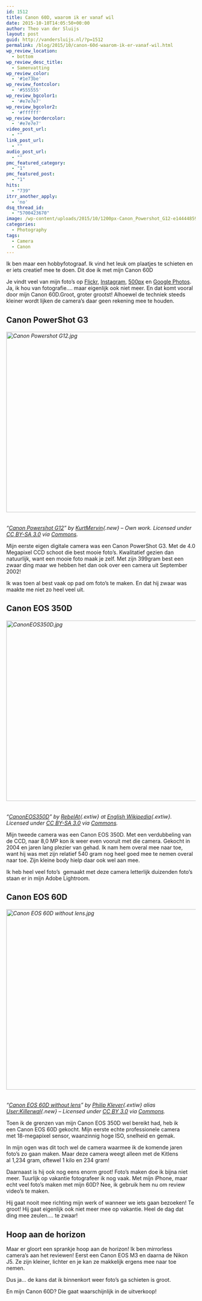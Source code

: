 ```yaml
---
id: 1512
title: Canon 60D, waarom ik er vanaf wil
date: 2015-10-10T14:05:50+00:00
author: Theo van der Sluijs
layout: post
guid: http://vandersluijs.nl/?p=1512
permalink: /blog/2015/10/canon-60d-waarom-ik-er-vanaf-wil.html
wp_review_location:
  - bottom
wp_review_desc_title:
  - Samenvatting
wp_review_color:
  - '#1e73be'
wp_review_fontcolor:
  - '#555555'
wp_review_bgcolor1:
  - '#e7e7e7'
wp_review_bgcolor2:
  - '#ffffff'
wp_review_bordercolor:
  - '#e7e7e7'
video_post_url:
  - ""
link_post_url:
  - ""
audio_post_url:
  - ""
pmc_featured_category:
  - "1"
pmc_featured_post:
  - "1"
hits:
  - "739"
itrr_another_apply:
  - 'no'
dsq_thread_id:
  - "5700423670"
image: /wp-content/uploads/2015/10/1200px-Canon_Powershot_G12-e1444485935176-1.jpg
categories:
  - Photography
tags:
  - Camera
  - Canon
---
```

Ik ben maar een hobbyfotograaf. Ik vind het leuk om plaatjes te schieten en er iets creatief mee te doen. Dit doe ik met mijn Canon 60D

Je vindt veel van mijn foto&#8217;s op <a href="https://dezeeuwsefotograaf.nl/wp-content/uploads/2015/10/tvds" target="_blank">Flickr</a>, <a href="https://dezeeuwsefotograaf.nl/wp-content/uploads/2015/10/theovdsluijs" target="_blank">Instagram</a>, <a href="https://dezeeuwsefotograaf.nl/wp-content/uploads/2015/10/theovandersluijs" target="_blank">500px</a> en <a href="https://dezeeuwsefotograaf.nl/wp-content/uploads/2015/10/photos" target="_blank">Google Photos</a>. Ja, ik hou van fotografie&#8230;. maar eigenlijk ook niet meer. En dat komt vooral door mijn Canon 60D.<!--more-->Groot, groter grootst! Alhoewel de techniek steeds kleiner wordt lijken de camera&#8217;s daar geen rekening mee te houden.

## Canon PowerShot G3

###### [<img src="https://dezeeuwsefotograaf.nl/wp-content/uploads/2015/10/Canon_Powershot_G12.jpg" alt="Canon Powershot G12.jpg" width="640" height="480" />](https://dezeeuwsefotograaf.nl/wp-content/uploads/2015/10/File:Canon_Powershot_G12.jpg)
  
_&#8220;[Canon Powershot G12](https://dezeeuwsefotograaf.nl/wp-content/uploads/2015/10/File:Canon_Powershot_G12.jpg)&#8221; by [KurtMervin](https://dezeeuwsefotograaf.nl/wp-content/uploads/2015/10/index.php?title=User:KurtMervin&action=edit&redlink=1 "User:KurtMervin (page does not exist)"){.new} &#8211; <span class="int-own-work" lang="en">Own work</span>. Licensed under [CC BY-SA 3.0](https://dezeeuwsefotograaf.nl/wp-content/uploads/2015/10/3 "Creative Commons Attribution-Share Alike 3.0") via [Commons](https://dezeeuwsefotograaf.nl/wp-content/uploads/2015/10/wiki)._

Mijn eerste eigen digitale camera was een Canon PowerShot G3. Met de 4.0 Megapixel CCD schoot die best mooie foto&#8217;s. Kwalitatief gezien dan natuurlijk, want een mooie foto maak je zelf. Met zijn 399gram best een zwaar ding maar we hebben het dan ook over een camera uit September 2002!

Ik was toen al best vaak op pad om foto&#8217;s te maken. En dat hij zwaar was maakte me niet zo heel veel uit.

## Canon EOS 350D

###### [<img src="https://dezeeuwsefotograaf.nl/wp-content/uploads/2015/10/CanonEOS350D.jpg" alt="CanonEOS350D.jpg" width="638" height="480" />](https://dezeeuwsefotograaf.nl/wp-content/uploads/2015/10/File:CanonEOS350D.jpg)
  
_&#8220;[CanonEOS350D](https://dezeeuwsefotograaf.nl/wp-content/uploads/2015/10/File:CanonEOS350D.jpg)&#8221; by [RebelAt](https://dezeeuwsefotograaf.nl/wp-content/uploads/2015/10/User:RebelAt "wikipedia:User:RebelAt"){.extiw} at [English Wikipedia](https://dezeeuwsefotograaf.nl/wp-content/uploads/2015/10/wiki1 "wikipedia:"){.extiw}. Licensed under [CC BY-SA 3.0](https://dezeeuwsefotograaf.nl/wp-content/uploads/2015/10/3 "Creative Commons Attribution-Share Alike 3.0") via [Commons](https://dezeeuwsefotograaf.nl/wp-content/uploads/2015/10/wiki)._

Mijn tweede camera was een Canon EOS 350D. Met een verdubbeling van de CCD, naar 8,0 MP kon ik weer even vooruit met die camera. Gekocht in 2004 en jaren lang plezier van gehad. Ik nam hem overal mee naar toe, want hij was met zijn relatief 540 gram nog heel goed mee te nemen overal naar toe. Zijn kleine body hielp daar ook wel aan mee.

Ik heb heel veel foto&#8217;s  gemaakt met deze camera letterlijk duizenden foto&#8217;s staan er in mijn Adobe Lightroom.

## Canon EOS 60D

###### [<img src="https://dezeeuwsefotograaf.nl/wp-content/uploads/2015/10/Canon_EOS_60D_without_lens.jpg" alt="Canon EOS 60D without lens.jpg" width="531" height="480" />](https://dezeeuwsefotograaf.nl/wp-content/uploads/2015/10/File:Canon_EOS_60D_without_lens.jpg)
  
_&#8220;[Canon EOS 60D without lens](https://dezeeuwsefotograaf.nl/wp-content/uploads/2015/10/File:Canon_EOS_60D_without_lens.jpg)&#8221; by [Philip Klever](https://dezeeuwsefotograaf.nl/wp-content/uploads/2015/10/Philip_Klever "de:Philip Klever"){.extiw} alias [User:Killerwal](https://dezeeuwsefotograaf.nl/wp-content/uploads/2015/10/index.php?title=User:Killerwal&action=edit&redlink=1 "User:Killerwal (page does not exist)"){.new} &#8211; Licensed under [CC BY 3.0](https://dezeeuwsefotograaf.nl/wp-content/uploads/2015/10/31 "Creative Commons Attribution 3.0") via [Commons](https://dezeeuwsefotograaf.nl/wp-content/uploads/2015/10/wiki)._

Toen ik de grenzen van mijn Canon EOS 350D wel bereikt had, heb ik een Canon EOS 60D gekocht. Mijn eerste echte professionele camera met 18-megapixel sensor, waanzinnig hoge ISO, snelheid en gemak.

In mijn ogen was dit toch wel de camera waarmee ik de komende jaren foto&#8217;s zo gaan maken. Maar deze camera weegt alleen met de Kitlens al 1,234 gram, oftewel 1 kilo en 234 gram!

Daarnaast is hij ook nog eens enorm groot! Foto&#8217;s maken doe ik bijna niet meer. Tuurlijk op vakantie fotografeer ik nog vaak. Met mijn iPhone, maar echt veel foto&#8217;s maken met mijn 60D? Nee, ik gebruik hem nu om review video&#8217;s te maken.

Hij gaat nooit mee richting mijn werk of wanneer we iets gaan bezoeken! Te groot! Hij gaat eigenlijk ook niet meer mee op vakantie. Heel de dag dat ding mee zeulen&#8230;. te zwaar!

## Hoop aan de horizon

Maar er gloort een sprankje hoop aan de horizon! Ik ben mirrorless camera&#8217;s aan het reviewen! Eerst een Canon EOS M3 en daarna de Nikon J5. Ze zijn kleiner, lichter en je kan ze makkelijk ergens mee naar toe nemen.

Dus ja&#8230; de kans dat ik binnenkort weer foto&#8217;s ga schieten is groot.

En mijn Canon 60D? Die gaat waarschijnlijk in de uitverkoop!